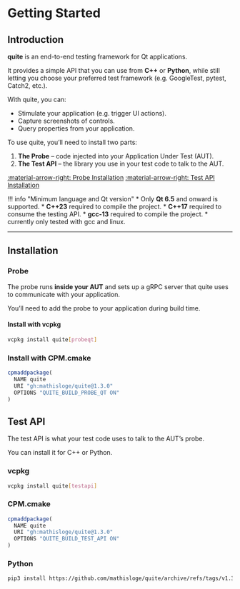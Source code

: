 # Getting Started

## Introduction

**quite** is an end-to-end testing framework for Qt applications.

It provides a simple API that you can use from **C++** or **Python**, while still letting you choose your preferred test framework (e.g. GoogleTest, pytest, Catch2, etc.).

With quite, you can:

- Stimulate your application (e.g. trigger UI actions).
- Capture screenshots of controls.
- Query properties from your application.

To use quite, you’ll need to install two parts:

1. **The Probe** – code injected into your Application Under Test (AUT).
2. **The Test API** – the library you use in your test code to talk to the AUT.

[:material-arrow-right: Probe Installation](#probe)
[:material-arrow-right: Test API Installation](#test-api)

!!! info "Minimum language and Qt version"
    * Only **Qt 6.5** and onward is supported.
    * **C++23** required to compile the project.
    * **C++17** required to consume the testing API.
    * **gcc-13** required to compile the project.
    * currently only tested with gcc and linux.

---

## Installation

### Probe

The probe runs **inside your AUT** and sets up a gRPC server that quite uses to communicate with your application.

You’ll need to add the probe to your application during build time.

#### Install with vcpkg

```bash
vcpkg install quite[probeqt]
```

### Install with CPM.cmake

```cmake
cpmaddpackage(
  NAME quite
  URI "gh:mathisloge/quite@1.3.0"
  OPTIONS "QUITE_BUILD_PROBE_QT ON"
)
```

## Test API

The test API is what your test code uses to talk to the AUT’s probe.

You can install it for C++ or Python.

### vcpkg

```bash
vcpkg install quite[testapi]
```

### CPM.cmake

```cmake
cpmaddpackage(
  NAME quite
  URI "gh:mathisloge/quite@1.3.0"
  OPTIONS "QUITE_BUILD_TEST_API ON"
)

```

### Python

```bash
pip3 install https://github.com/mathisloge/quite/archive/refs/tags/v1.3.0.zip
```

